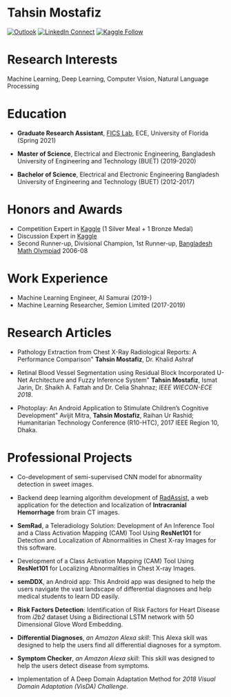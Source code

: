 # Tahsin Mostafiz

[![Outlook](https://img.shields.io/badge/%20-Send%20Mail-black?color=14171A&labelColor=ef5350&logo=gmail&logoColor=ffffff)](mailto:m.tahsinmostafiz@ufl.edu?subject=From%20GitHub&body=Hi,%20there.%20Found%20you%20from%20GitHub.)
[![LinkedIn Connect](https://img.shields.io/badge/%20-Connect-black?color=14171A&labelColor=212121&logo=linkedin&logoColor=ffffff)](https://www.linkedin.com/in/mohammad-tahsin-mostafiz-276292141/)
[![Kaggle Follow](https://img.shields.io/badge/%20-Follow-black?color=14171A&labelColor=37474f&logo=kaggle&logoColor=4fc3f7)](https://www.kaggle.com/tahsin)


# Research Interests

<span>Machine Learning, Deep Learning, Computer Vision, Natural Language
Processing</span>

# Education
- **Graduate Research Assistant**, [FICS Lab](http://fics.institute.ufl.edu/), ECE, University of Florida (Spring 2021)

- **Master of Science**, Electrical and Electronic Engineering, Bangladesh University of Engineering and Technology (BUET) (2019-2020)

- **Bachelor of Science**, Electrical and Electronic Engineering
Bangladesh University of Engineering and Technology (BUET) (2012-2017)

# Honors and Awards

- Competition Expert in [Kaggle](https://www.kaggle.com/tahsin) (1 Silver Meal + 1 Bronze Medal)
- Discussion Expert in [Kaggle](https://www.kaggle.com/tahsin)
- Second Runner-up, Divisional Champion, 1st Runner-up, [Bangladesh Math Olympiad](https://matholympiad.org.bd/) 2006-08
</span>


# Work Experience

- Machine Learning Engineer, AI Samurai (2019-)
- Machine Learning Researcher, Semion Limited (2017-2019) 

Research Articles
=================

-   Pathology Extraction from Chest X-Ray Radiological Reports: A
    Performance Comparison" **Tahsin Mostafiz**, Dr. Khalid Ashraf

-   Retinal Blood Vessel Segmentation using Residual Block
    Incorporated U-Net Architecture and Fuzzy Inference System" **Tahsin
    Mostafiz**, Ismat Jarin, Dr. Shaikh A. Fattah and Dr. Celia Shahnaz;
    *IEEE WIECON-ECE 2018*.

-   Photoplay: An Android Application to Stimulate Children’s
    Cognitive Development" Avijit Mitra, **Tahsin Mostafiz**, Raihan Ur
    Rashid; Humanitarian Technology Conference (R10-HTC), 2017 IEEE
    Region 10, Dhaka.

# Professional Projects
- Co-development of semi-supervised CNN model for abnormality detection in sweet images.

- Backend deep learning algorithm development of [RadAssist](https://www.radassist.net/), a web application for the detection and localization of **Intracranial Hemorrhage** from brain CT images.

- **SemRad**, a Teleradiology Solution: Development of An Inference Tool and a Class Activation Mapping (CAM) Tool Using **ResNet101** for Detection and Localization of Abnormalities in Chest X-ray Images for this software.

- Development of a Class Activation Mapping (CAM) Tool Using **ResNet101** for Localizing Abnormalities in Chest X-ray Images.
  
- **semDDX**, an Android app: This Android app was designed to help the users navigate the vast landscape of differential diagnoses and help medical students to learn DD easily.

- **Risk Factors Detection**: Identification of Risk Factors for Heart Disease from *i2b2* dataset Using a Bidirectional LSTM network with 50 Dimensional Glove Word Embedding.

- **Differential Diagnoses**, *an Amazon Alexa skill*: This Alexa skill was designed to help the users find all differential diagnoses for a symptom.

- **Symptom Checker**, *an Amazon Alexa skill*: This skill was designed to help the users detect disease from symptoms. 

- Implementation of A Deep Domain Adaptation Method for *2018 Visual Domain Adaptation (VisDA) Challenge*.


